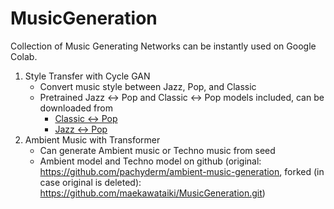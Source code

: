 # MusicGeneration

Collection of Music Generating Networks can be instantly used on Google Colab.

1. Style Transfer with Cycle GAN
    - Convert music style between Jazz, Pop, and Classic
    - Pretrained Jazz <-> Pop and Classic <-> Pop models included, can be downloaded from
      - [Classic <-> Pop](https://drive.google.com/uc?id=10Q2v1Fad0kvdc_fB2ZDritwa7xA1kQ3Y)
      - [Jazz <-> Pop](https://drive.google.com/uc?id=124-o9uchvYJOw5wgoefdNeomhBKymUTh)
2. Ambient Music with Transformer
    - Can generate Ambient music or Techno music from seed
    - Ambient model and Techno model on github (original: https://github.com/pachyderm/ambient-music-generation, forked (in case original is deleted): https://github.com/maekawataiki/MusicGeneration.git)


